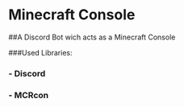 # Minecraft Console
##A Discord Bot wich acts as a Minecraft Console

###Used Libraries:
### - Discord
### - MCRcon
